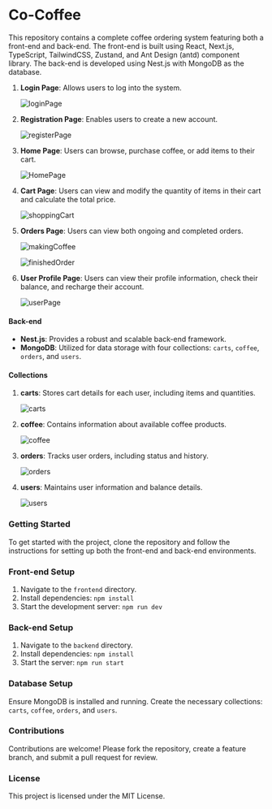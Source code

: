 # Co-Coffee



This repository contains a complete coffee ordering system featuring both a front-end and back-end. The front-end is built using React, Next.js, TypeScript, TailwindCSS, Zustand, and Ant Design (antd) component library. The back-end is developed using Nest.js with MongoDB as the database.

1. **Login Page**: Allows users to log into the system.

   ![loginPage](C:\Users\Sinzo\Desktop\researh\loginPage.png)

2. **Registration Page**: Enables users to create a new account.

   ![registerPage](C:\Users\Sinzo\Desktop\researh\registerPage.png)

3. **Home Page**: Users can browse, purchase coffee, or add items to their cart.

   ![HomePage](C:\Users\Sinzo\Desktop\researh\HomePage.png)

4. **Cart Page**: Users can view and modify the quantity of items in their cart and calculate the total price.

   ![shoppingCart](C:\Users\Sinzo\Desktop\researh\shoppingCart.png)

5. **Orders Page**: Users can view both ongoing and completed orders.

   ![makingCoffee](C:\Users\Sinzo\Desktop\researh\makingCoffee.png)

   ![finishedOrder](C:\Users\Sinzo\Desktop\researh\finishedOrder.png)

6. **User Profile Page**: Users can view their profile information, check their balance, and recharge their account.

   ![userPage](C:\Users\Sinzo\Desktop\researh\userPage.png)



#### Back-end



- **Nest.js**: Provides a robust and scalable back-end framework.
- **MongoDB**: Utilized for data storage with four collections: `carts`, `coffee`, `orders`, and `users`.



#### Collections

1. **carts**: Stores cart details for each user, including items and quantities.

   ![carts](C:\Users\Sinzo\Desktop\researh\carts.png)

2. **coffee**: Contains information about available coffee products.

   ![coffee](C:\Users\Sinzo\Desktop\researh\coffee.png)

3. **orders**: Tracks user orders, including status and history.

   ![orders](C:\Users\Sinzo\Desktop\researh\orders.png)

4. **users**: Maintains user information and balance details.

   ![users](C:\Users\Sinzo\Desktop\researh\users.png)



### Getting Started

To get started with the project, clone the repository and follow the instructions for setting up both the front-end and back-end environments.



### Front-end Setup

1. Navigate to the `frontend` directory.
2. Install dependencies: `npm install`
3. Start the development server: `npm run dev`



### Back-end Setup

1. Navigate to the `backend` directory.
2. Install dependencies: `npm install`
3. Start the server: `npm run start`



### Database Setup

Ensure MongoDB is installed and running. Create the necessary collections: `carts`, `coffee`, `orders`, and `users`.



### Contributions

Contributions are welcome! Please fork the repository, create a feature branch, and submit a pull request for review.



### License

This project is licensed under the MIT License.
